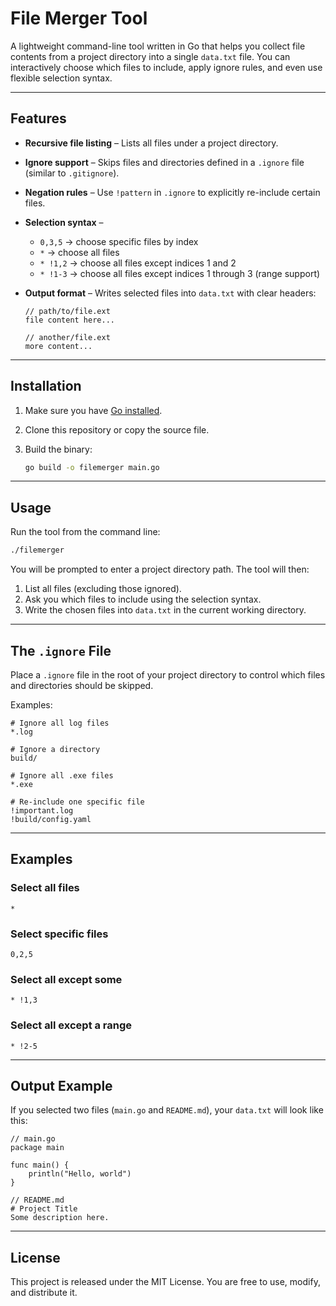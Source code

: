 # File Merger Tool

A lightweight command-line tool written in Go that helps you collect file contents from a project directory into a single `data.txt` file. You can interactively choose which files to include, apply ignore rules, and even use flexible selection syntax.

---

## Features

- **Recursive file listing** – Lists all files under a project directory.
- **Ignore support** – Skips files and directories defined in a `.ignore` file (similar to `.gitignore`).
- **Negation rules** – Use `!pattern` in `.ignore` to explicitly re-include certain files.
- **Selection syntax** –

  - `0,3,5` → choose specific files by index
  - `*` → choose all files
  - `* !1,2` → choose all files except indices 1 and 2
  - `* !1-3` → choose all files except indices 1 through 3 (range support)

- **Output format** – Writes selected files into `data.txt` with clear headers:

  ```
  // path/to/file.ext
  file content here...

  // another/file.ext
  more content...
  ```

---

## Installation

1. Make sure you have [Go installed](https://go.dev/dl/).
2. Clone this repository or copy the source file.
3. Build the binary:

   ```bash
   go build -o filemerger main.go
   ```

---

## Usage

Run the tool from the command line:

```bash
./filemerger
```

You will be prompted to enter a project directory path. The tool will then:

1. List all files (excluding those ignored).
2. Ask you which files to include using the selection syntax.
3. Write the chosen files into `data.txt` in the current working directory.

---

## The `.ignore` File

Place a `.ignore` file in the root of your project directory to control which files and directories should be skipped.

Examples:

```gitignore
# Ignore all log files
*.log

# Ignore a directory
build/

# Ignore all .exe files
*.exe

# Re-include one specific file
!important.log
!build/config.yaml
```

---

## Examples

### Select all files

```
*
```

### Select specific files

```
0,2,5
```

### Select all except some

```
* !1,3
```

### Select all except a range

```
* !2-5
```

---

## Output Example

If you selected two files (`main.go` and `README.md`), your `data.txt` will look like this:

```text
// main.go
package main

func main() {
    println("Hello, world")
}

// README.md
# Project Title
Some description here.
```

---

## License

This project is released under the MIT License. You are free to use, modify, and distribute it.
